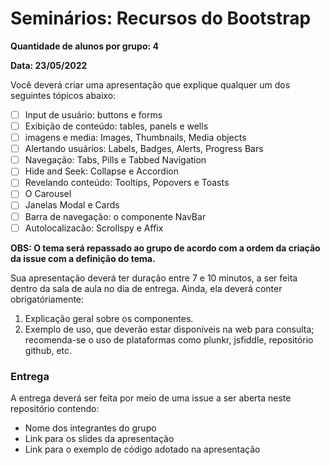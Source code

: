 # Seminários: Recursos do Bootstrap

**Quantidade de alunos por grupo: 4**

**Data: 23/05/2022**

Você deverá criar uma apresentação que explique qualquer um dos seguintes tópicos abaixo:

- [ ] Input de usuário: buttons e forms
- [ ] Exibição de conteúdo: tables, panels e wells
- [ ] imagens e media: Images, Thumbnails, Media objects
- [ ] Alertando usuários: Labels, Badges, Alerts, Progress Bars
- [ ] Navegação: Tabs, Pills e Tabbed Navigation
- [ ] Hide and Seek: Collapse e Accordion
- [ ] Revelando conteúdo: Tooltips, Popovers e Toasts
- [ ] O Carousel
- [ ] Janelas Modal e Cards
- [ ] Barra de navegação: o componente NavBar
- [ ] Autolocalizacão: Scrollspy e Affix

**OBS: O tema será repassado ao grupo de acordo com a ordem da criação da issue com a definição do tema.**

Sua apresentação deverá ter duração entre 7 e 10 minutos, a ser feita dentro da sala de aula no dia de entrega.
Ainda, ela deverá conter obrigatóriamente:

1. Explicação geral sobre os componentes.
2. Exemplo de uso, que deverão estar disponíveis na web para consulta; recomenda-se o uso de plataformas como plunkr, jsfiddle, repositório github, etc.

### Entrega

A entrega deverá ser feita por meio de uma issue a ser aberta neste repositório contendo:
* Nome dos integrantes do grupo
* Link para os slides da apresentação
* Link para o exemplo de código adotado na apresentação
